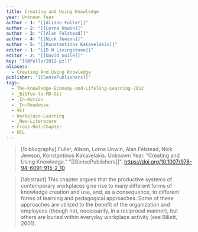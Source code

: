 ```yaml
---
title: Creating and Using Knowledge
year: Unknown Year
author - 1: "[[Alison Fuller]]"
author - 2: "[[Lorna Unwin]]"
author - 3: "[[Alan Felstead]]"
author - 4: "[[Nick Jewson]]"
author - 5: "[[Konstantinos Kakavelakis]]"
editor - 1: "[[D W Livingstone]]"
editor - 2: "[[David Guile]]"
key: "[[@Fuller2012-pz]]"
aliases:
  - Creating And Using Knowledge
publisher: "[[SensePublishers]]"
tags:
  - The-Knowledge-Economy-and-Lifelong-Learning-2012
  - _BibTex-to-MD-Git
  - _In-Notion
  - _In-Readwise
  - VET
  - Workplace-Learning
  - _New-Literature
  - Cross-Ref-Chapter
  - UCL
---
```


> [!bibliography]
> Fuller, Alison, Lorna Unwin, Alan Felstead, Nick Jewson, Konstantinos Kakavelakis. Unknown Year. “Creating and Using Knowledge.” "[[SensePublishers]]". https://doi.org/10.1007/978-94-6091-915-2_10

> [!abstract]
> This chapter argues that the productive systems of contemporary workplaces give rise to many different forms of knowledge creation and use, and, as a consequence, to different forms of learning and pedagogical approaches. Some of these approaches are utilized to the benefit of the organization and employees (though not, necessarily, in a reciprocal manner), but others are buried within everyday workplace activity (see Billett, 2001).